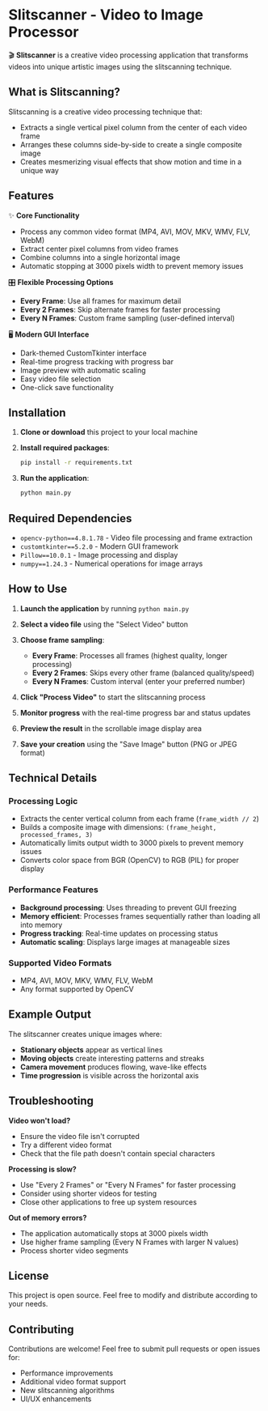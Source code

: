 # Slitscanner - Video to Image Processor

🎬 **Slitscanner** is a creative video processing application that transforms videos into unique artistic images using the slitscanning technique.

## What is Slitscanning?

Slitscanning is a creative video processing technique that:
- Extracts a single vertical pixel column from the center of each video frame
- Arranges these columns side-by-side to create a single composite image
- Creates mesmerizing visual effects that show motion and time in a unique way

## Features

✨ **Core Functionality**
- Process any common video format (MP4, AVI, MOV, MKV, WMV, FLV, WebM)
- Extract center pixel columns from video frames
- Combine columns into a single horizontal image
- Automatic stopping at 3000 pixels width to prevent memory issues

🎛️ **Flexible Processing Options**
- **Every Frame**: Use all frames for maximum detail
- **Every 2 Frames**: Skip alternate frames for faster processing
- **Every N Frames**: Custom frame sampling (user-defined interval)

🖥️ **Modern GUI Interface**
- Dark-themed CustomTkinter interface
- Real-time progress tracking with progress bar
- Image preview with automatic scaling
- Easy video file selection
- One-click save functionality

## Installation

1. **Clone or download** this project to your local machine

2. **Install required packages**:
   ```bash
   pip install -r requirements.txt
   ```

3. **Run the application**:
   ```bash
   python main.py
   ```

## Required Dependencies

- `opencv-python==4.8.1.78` - Video file processing and frame extraction
- `customtkinter==5.2.0` - Modern GUI framework
- `Pillow==10.0.1` - Image processing and display
- `numpy==1.24.3` - Numerical operations for image arrays

## How to Use

1. **Launch the application** by running `python main.py`

2. **Select a video file** using the "Select Video" button

3. **Choose frame sampling**:
   - **Every Frame**: Processes all frames (highest quality, longer processing)
   - **Every 2 Frames**: Skips every other frame (balanced quality/speed)
   - **Every N Frames**: Custom interval (enter your preferred number)

4. **Click "Process Video"** to start the slitscanning process

5. **Monitor progress** with the real-time progress bar and status updates

6. **Preview the result** in the scrollable image display area

7. **Save your creation** using the "Save Image" button (PNG or JPEG format)

## Technical Details

### Processing Logic
- Extracts the center vertical column from each frame (`frame_width // 2`)
- Builds a composite image with dimensions: `(frame_height, processed_frames, 3)`
- Automatically limits output width to 3000 pixels to prevent memory issues
- Converts color space from BGR (OpenCV) to RGB (PIL) for proper display

### Performance Features
- **Background processing**: Uses threading to prevent GUI freezing
- **Memory efficient**: Processes frames sequentially rather than loading all into memory
- **Progress tracking**: Real-time updates on processing status
- **Automatic scaling**: Displays large images at manageable sizes

### Supported Video Formats
- MP4, AVI, MOV, MKV, WMV, FLV, WebM
- Any format supported by OpenCV

## Example Output

The slitscanner creates unique images where:
- **Stationary objects** appear as vertical lines
- **Moving objects** create interesting patterns and streaks
- **Camera movement** produces flowing, wave-like effects
- **Time progression** is visible across the horizontal axis

## Troubleshooting

**Video won't load?**
- Ensure the video file isn't corrupted
- Try a different video format
- Check that the file path doesn't contain special characters

**Processing is slow?**
- Use "Every 2 Frames" or "Every N Frames" for faster processing
- Consider using shorter videos for testing
- Close other applications to free up system resources

**Out of memory errors?**
- The application automatically stops at 3000 pixels width
- Use higher frame sampling (Every N Frames with larger N values)
- Process shorter video segments

## License

This project is open source. Feel free to modify and distribute according to your needs.

## Contributing

Contributions are welcome! Feel free to submit pull requests or open issues for:
- Performance improvements
- Additional video format support
- New slitscanning algorithms
- UI/UX enhancements
